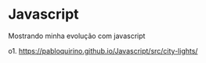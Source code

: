 # Javascript
 Mostrando minha evolução com javascript

o1.  https://pabloquirino.github.io/Javascript/src/city-lights/
